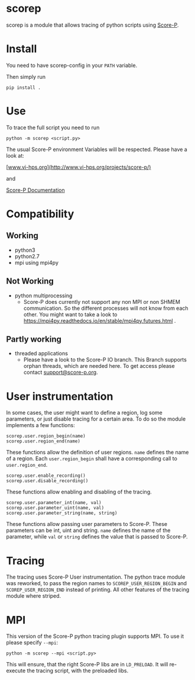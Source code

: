# scorep
scorep is a module that allows tracing of python scripts using [Score-P](http://www.vi-hps.org/projects/score-p/).

# Install
You need to have scorep-config in your ```PATH``` variable.

Then simply run
```
pip install .
```
# Use

To trace the full script you need to run

```
python -m scorep <script.py>
```

The usual Score-P environment Variables will be respected. Please have a look at:

[www.vi-hps.org](http://www.vi-hps.org/projects/score-p/)

and

[Score-P Documentation](https://silc.zih.tu-dresden.de/scorep-current/pdf/scorep.pdf)

# Compatibility
## Working
* python3 
* python2.7
* mpi using mpi4py

## Not Working
* python multiprocessing
    * Score-P does currently not support any non MPI or non SHMEM communication. So the different processes will not know from each other. You might want to take a look to https://mpi4py.readthedocs.io/en/stable/mpi4py.futures.html .

## Partly working
* threaded applications
    * Please have a look to the Score-P IO branch. This Branch supports orphan threads, which are needed here. To get access please contact support@score-p.org.
    
# User instrumentation

In some cases, the user might want to define a region, log some parameters, or just disable tracing for a certain area. To do so the module implements a few functions:

```
scorep.user.region_begin(name)
scorep.user.region_end(name)
```

These functions allow the definition of user regions. `name` defines the name of a region. Each `user.region_begin` shall have a corresponding call to `user.region_end`.    


```
scorep.user.enable_recording()
scorep.user.disable_recording()
```

These functions allow enabling and disabling of the tracing.

```
scorep.user.parameter_int(name, val)
scorep.user.parameter_uint(name, val)
scorep.user.parameter_string(name, string)
```

These functions allow passing user parameters to Score-P. These parameters can be int, uint and string. `name` defines the name of the parameter, while `val` or `string` defines the value that is passed to Score-P. 

# Tracing
The tracing uses Score-P User instrumentation. The python trace module was reworked, to pass the region names to ```SCOREP_USER_REGION_BEGIN``` and ```SCOREP_USER_REGION_END``` instead of printing. All other features of the tracing module where striped.

# MPI

This version of the Score-P python tracing plugin supports MPI. To use it please specify `--mpi`:

```
python -m scorep --mpi <script.py>
```

This will ensure, that the right Score-P libs are in `LD_PRELOAD`. It will re-execute the tracing script, with the preloaded libs.
